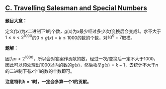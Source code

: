 ## [C. Travelling Salesman and Special Numbers](http://codeforces.com/contest/914/problem/C)

**题目大意：**

定义$f(x)$为$x$二进制下$1$的个数，$g(x)$为$x$最少经过多少次$f$变换后会变成$1$。求不大于$1\le n<2^{1000}$的$0\le g(x)=k\le1000$的数的个数，对$10^9+7$取模。

**题解：**

因为$n<2^{1000}$，所以会对答案作贡献的数，经过一次$f$变换后一定不大于$1000$，因此可以预处理出$1000$以内的数的$g(x)$，然后枚举$g(x)=k-1$，去统计不大于$n$的二进制下有$x$个$1$的数的个数即可。

**注意特判$k=1$时，一定会多算一个$1$的贡献。**